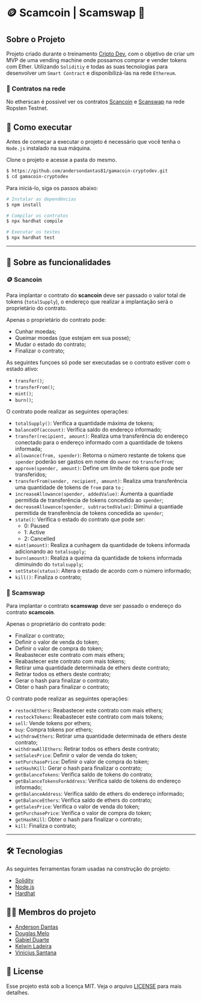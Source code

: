 # 🪙 Scamcoin | Scamswap 🎰

## Sobre o Projeto
Projeto criado durante o treinamento [Cripto Dev](https://criptodev.corporate.gama.academy/), com o objetivo de criar um MVP de uma vending machine onde possamos comprar e vender tokens com Ether. Utilizando `Soliditiy` e todas as suas tecnologias para desenvolver um `Smart Contract` e disponibilizá-las na rede `Ethereum`.

### 🤖 Contratos na rede
No etherscan é possivel ver os contratos [Scancoin](https://ropsten.etherscan.io/tx/0x6151404b778f06561d5bed99b6fbc9da4006f255d0a6b5d35941eac33289146c) e [Scanswap](https://ropsten.etherscan.io/tx/0x1e78edb5fb86351c69906cc7b5d17bfc2c7051fe6fc5d16a8f02a4efd3a74dde) na rede Ropsten Testnet.

## 🚀 Como executar
Antes de começar a executar o projeto é necessário que você tenha o `Node.js` instalado na sua máquina.

Clone o projeto e acesse a pasta do mesmo.
```bash
$ https://github.com/andersondantas81/gamacoin-cryptodev.git
$ cd gamacoin-cryptodev
```
Para iniciá-lo, siga os passos abaixo:
```bash
# Instalar as dependências
$ npm install

# Compilar os contratos
$ npx hardhat compile

# Executar os testes
$ npx hardhat test
```
---

## 📝 Sobre as funcionalidades
### 🪙 Scancoin
Para implantar o contrato do **scancoin** deve ser passado o valor total de tokens (`totalSupply`), o endereço que realizar a implantação será o proprietário do contrato.

Apenas o proprietário do contrato pode:
* Cunhar moedas;
* Queimar moedas (que estejam em sua posse);
* Mudar o estado do contrato;
* Finalizar o contrato;

As seguintes funçoes só pode ser executadas se o contrato estiver com o estado ativo:
* `transfer()`;
* `transferFrom()`;
* `mint()`;
* `burn()`;

O contrato pode realizar as seguintes operações:
* `totalSupply()`: Verifica a quantidade máxima de tokens;
* `balanceOf(account)`: Verifica saldo do endereço informado;
* `transfer(recipient, amount)`: Realiza uma transferência do endereço conectado para o endereço informado com a quantidade de tokens informada;
* `allowance(from, spender)`: Retorna o número restante de tokens que `spender` poderão ser gastos em nome do `owner` no `transferFrom`;
* `approve(spender, amount)`: Define um limite de tokens que pode ser transferidos;
* `transferFrom(sender, recipient, amount)`: Realiza uma transferência uma quantidade de tokens de `from` para `to` ;
* `increaseAllowance(spender, addedValue)`: Aumenta a quantiade permitida de transferência de tokens concedida ao `spender`;
* `decreaseAllowance(spender, subtractedValue)`: Diminui a quantiade permitida de transferência de tokens concedida ao `spender`;
* `state()`: Verifica o estado do contrato que pode ser:
  * 0: Paused
  * 1: Active
  * 2: Cancelled
* `mint(amount)`: Realiza a cunhagem da quantidade de tokens informada adicionando ao `totalsupply`;
* `burn(amount)`: Realiza a queima da quantidade de tokens informada diminuindo do `totalsupply`;
* `setState(status)`: Altera o estado de acordo com o número informado;
* `kill()`: Finaliza o contrato;

### 🎰 Scamswap
Para implantar o contrato **scamswap** deve ser passado o endereço do contrato **scamcoin**.

Apenas o proprietário do contrato pode:
* Finalizar o contrato;
* Definir o valor de venda do token;
* Definir o valor de compra do token;
* Reabastecer este contrato com mais ethers;
* Reabastecer este contrato com mais tokens;
* Retirar uma quantidade determinada de ethers deste contrato;
* Retirar todos os ethers deste contrato;
* Gerar o hash para finalizar o contrato;
* Obter o hash para finalizar o contrato;

O contrato pode realizar as seguintes operações:

* `restockEthers`: Reabastecer este contrato com mais ethers;
* `restockTokens`: Reabastecer este contrato com mais tokens;
* `sell`: Vende tokens por ethers;
* `buy`: Compra tokens por ethers;
* `withdrawEthers`: Retirar uma quantidade determinada de ethers deste contrato;
* `withdrawAllEthers`: Retirar todos os ethers deste contrato;
* `setSalesPrice`: Definir o valor de venda do token;
* `setPurchasePrice`: Definir o valor de compra do token;
* `setHashKill`: Gerar o hash para finalizar o contrato;
* `getBalanceTokens`:  Verifica saldo de tokens do contrato;
* `getBalanceTokensForAddress`: Verifica saldo de tokens do endereço informado;
* `getBalanceAddress`: Verifica saldo de ethers do endereço informado;
* `getBalanceEthers`: Verifica saldo de ethers do contrato;
* `getSalesPrice`: Verifica o valor de venda do token;
* `getPurchasePrice`: Verifica o valor de compra do token;
* `getHashKill`: Obter o hash para finalizar o contrato;
* `kill`: Finaliza o contrato;

---
## 🛠 Tecnologias

As seguintes ferramentas foram usadas na construção do projeto:

- [Solidity](https://docs.soliditylang.org/en/v0.8.14/)
- [Node.js](https://nodejs.org/en/)
- [Hardhat](https://hardhat.org/)

## 👨‍💻 Membros do projeto
* [Anderson Dantas](https://github.com/andersondantas81)
* [Douglas Melo](https://github.com/Dougmelo)
* [Gabiel Duarte](https://github.com/xlDuarte)
* [Kelwin Ladeira](https://github.com/ladeirakelwin)
* [Vinicius Santana](https://github.com/viniblack)

## 📝 License

Esse projeto está sob a licença MIT. Veja o arquivo [LICENSE](LICENSE) para mais detalhes.
